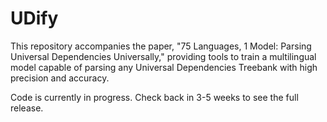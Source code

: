 # UDify

This repository accompanies the paper, "75 Languages, 1 Model: Parsing Universal Dependencies Universally," providing tools to train a multilingual model capable of parsing any Universal Dependencies Treebank with high precision and accuracy.

Code is currently in progress. Check back in 3-5 weeks to see the full release.
